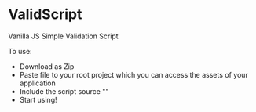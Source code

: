 # ValidScript
Vanilla JS Simple Validation Script

To use:
- Download as Zip
- Paste file to your root project which you can access the assets of your application
- Include the script source "<script src="..path"></script>"
- Start using!
